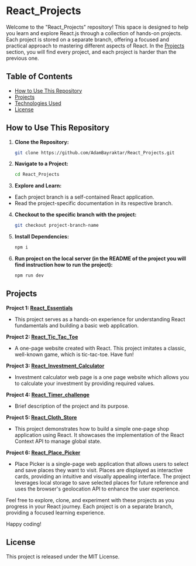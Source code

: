 # React_Projects

Welcome to the "React_Projects" repository! This space is designed to help you learn and explore React.js through a collection of hands-on projects. Each project is stored on a separate branch, offering a focused and practical approach to mastering different aspects of React. In the [Projects](#projects) section, you will find every project, and each project is harder than the previous one.

## Table of Contents

- [How to Use This Repository](#How-to-Use-This-Repository)
- [Projects](#projects)
- [Technologies Used](#technologies-used)
- [License](#license)

## How to Use This Repository

1. **Clone the Repository:**

   ```bash
   git clone https://github.com/AdamBayraktar/React_Projects.git
   ```

2. **Navigate to a Project:**

   ```bash
   cd React_Projects
   ```

3. **Explore and Learn:**

- Each project branch is a self-contained React application.
- Read the project-specific documentation in its respective branch.

4. **Checkout to the specific branch with the project:**

   ```bash
   git checkout project-branch-name
   ```

5. **Install Dependencies:**

   ```bash
   npm i
   ```

6. **Run project on the local server (in the README of the project you will find instruction how to run the project):**
   ```bash
   npm run dev
   ```

## Projects

**Project 1: [React_Essentials](https://github.com/AdamBayraktar/React_Projects/tree/react_essentials)**

- This project serves as a hands-on experience for understanding React fundamentals and building a basic web application.

**Project 2: [React_Tic_Tac_Toe](https://github.com/AdamBayraktar/React_Projects/tree/react_tic_tac_toe)**

- A one-page website created with React. This project imitates a classic, well-known game, which is tic-tac-toe. Have fun!

**Project 3: [React_Investment_Calculator](https://github.com/AdamBayraktar/React_Projects/tree/react_investment_calculator)**

- Investment calculator web page is a one page website which allows you to calculate your investment by providing required values.

**Project 4: [React_Timer_challenge](https://github.com/AdamBayraktar/React_Projects/tree/timer_challenge)**

- Brief description of the project and its purpose.

**Project 5: [React_Cloth_Store](https://github.com/AdamBayraktar/React_Projects/tree/React_Cloth_Store)**

- This project demonstrates how to build a simple one-page shop application using React. It showcases the implementation of the React Context API to manage global state.

**Project 6: [React_Place_Picker](https://github.com/AdamBayraktar/React_Projects/tree/react_place_picker)**

- Place Picker is a single-page web application that allows users to select and save places they want to visit. Places are displayed as interactive cards, providing an intuitive and visually appealing interface. The project leverages local storage to save selected places for future reference and uses the browser's geolocation API to enhance the user experience.

Feel free to explore, clone, and experiment with these projects as you progress in your React journey. Each project is on a separate branch, providing a focused learning experience.

Happy coding!

## License

This project is released under the MIT License.
